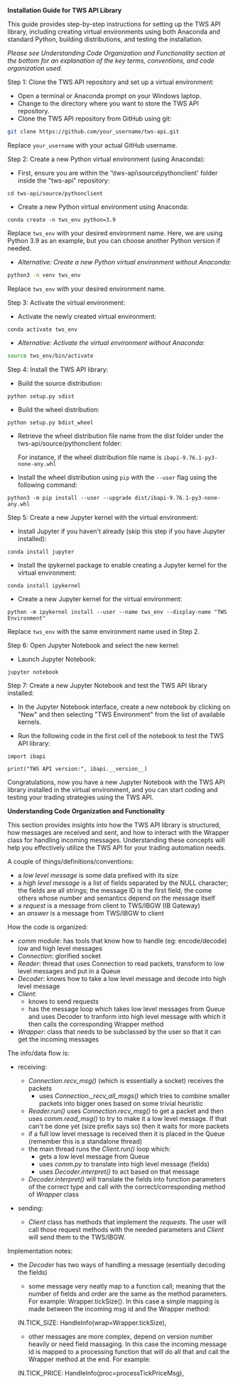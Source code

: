 **Installation Guide for TWS API Library**

This guide provides step-by-step instructions for setting up the TWS API library, including creating virtual environments using both Anaconda and standard Python, building distributions, and testing the installation.

*Please see Understanding Code Organization and Functionality section at the bottom for  an explanation of the key terms, conventions, and code organization used.*

Step 1: Clone the TWS API repository and set up a virtual environment:

- Open a terminal or Anaconda prompt on your Windows laptop.
- Change to the directory where you want to store the TWS API repository.
- Clone the TWS API repository from GitHub using git:

```bash
git clone https://github.com/your_username/tws-api.git
```

Replace `your_username` with your actual GitHub username.

Step 2: Create a new Python virtual environment (using Anaconda):

- First, ensure you are within the '\tws-api\source\pythonclient' folder inside the "tws-api" repository:

```Anaconda Prompt
cd tws-api/source/pythonclient
```

- Create a new Python virtual environment using Anaconda:

```Anaconda Prompt
conda create -n tws_env python=3.9
```

Replace `tws_env` with your desired environment name. Here, we are using Python 3.9 as an example, but you can choose another Python version if needed.

- *Alternative: Create a new Python virtual environment without Anaconda:*

```bash
python3 -m venv tws_env
```

Replace `tws_env` with your desired environment name.

Step 3: Activate the virtual environment:

- Activate the newly created virtual environment:

```Anaconda Prompt
conda activate tws_env
```

- *Alternative: Activate the virtual environment without Anaconda:*

```bash
source tws_env/bin/activate
```

Step 4: Install the TWS API library:

- Build the source distribution:

```Anaconda Prompt
python setup.py sdist
```

- Build the wheel distribution:

```Anaconda Prompt
python setup.py bdist_wheel
```

- Retrieve the wheel distribution file name from the dist folder under the tws-api/source/pythonclient folder:

  For instance, if the wheel distribution file name is `ibapi-9.76.1-py3-none-any.whl`

- Install the wheel distribution using `pip` with the `--user` flag using the following command:

```Anaconda Prompt
python3 -m pip install --user --upgrade dist/ibapi-9.76.1-py3-none-any.whl
```

Step 5: Create a new Jupyter kernel with the virtual environment:

- Install Jupyter if you haven't already (skip this step if you have Jupyter installed):

```Anaconda Prompt
conda install jupyter
```

- Install the ipykernel package to enable creating a Jupyter kernel for the virtual environment:

```Anaconda Prompt
conda install ipykernel
```

- Create a new Jupyter kernel for the virtual environment:

```Anaconda Prompt
python -m ipykernel install --user --name tws_env --display-name "TWS Environment"
```

Replace `tws_env` with the same environment name used in Step 2.

Step 6: Open Jupyter Notebook and select the new kernel:

- Launch Jupyter Notebook:

```Anaconda Prompt
jupyter notebook
```

Step 7: Create a new Jupyter Notebook and test the TWS API library installed:

- In the Jupyter Notebook interface, create a new notebook by clicking on "New" and then selecting "TWS Environment" from the list of available kernels.

- Run the following code in the first cell of the notebook to test the TWS API library:
```
import ibapi

print("TWS API version:", ibapi.__version__)
```
Congratulations, now you have a new Jupyter Notebook with the TWS API library installed in the virtual environment, and you can start coding and testing your trading strategies using the TWS API.



**Understanding Code Organization and Functionality**

This section provides insights into how the TWS API library is structured, how messages are received and sent, and how to interact with the Wrapper class for handling incoming messages. Understanding these concepts will help you effectively utilize the TWS API for your trading automation needs.

A couple of things/definitions/conventions:
* a *low level message* is some data prefixed with its size
* a *high level message* is a list of fields separated by the NULL character; the fields are all strings; the message ID is the first field, the come others whose number and semantics depend on the message itself
* a *request* is a message from client to TWS/IBGW (IB Gateway)
* an *answer* is a message from TWS/IBGW to client


How the code is organized:
* *comm* module: has tools that know how to handle (eg: encode/decode) low and high level messages
* *Connection*: glorified socket
* *Reader*: thread that uses Connection to read packets, transform to low level messages and put in a Queue
* *Decoder*: knows how to take a low level message and decode into high level message
* *Client*:
  + knows to send requests
  + has the message loop which takes low level messages from Queue and uses Decoder to tranform into high level message with which it then calls the corresponding Wrapper method
* *Wrapper*: class that needs to be subclassed by the user so that it can get the incoming messages


The info/data flow is:

* receiving:
  + *Connection.recv_msg()* (which is essentially a socket) receives the packets
    - uses *Connection._recv_all_msgs()* which tries to combine smaller packets into bigger ones based on some trivial heuristic
  + *Reader.run()* uses *Connection.recv_msg()* to get a packet and then uses *comm.read_msg()* to try to make it a low level message. If that can't be done yet (size prefix says so) then it waits for more packets
  + if a full low level message is received then it is placed in the Queue (remember this is a standalone thread)
  + the main thread runs the *Client.run()* loop which:
    - gets a low level message from Queue
    - uses *comm.py* to translate into high level message (fields)
    - uses *Decoder.interpret()* to act based on that message
  + *Decoder.interpret()* will translate the fields into function parameters of the correct type and call with the correct/corresponding method of *Wrapper* class

* sending:
  + *Client* class has methods that implement the _requests_. The user will call those request methods with the needed parameters and *Client* will send them to the TWS/IBGW.


Implementation notes:

* the *Decoder* has two ways of handling a message (esentially decoding the fields)
    + some message very neatly map to a function call; meaning that the number of fields and order are the same as the method parameters. For example: Wrapper.tickSize(). In this case a simple mapping is made between the incoming msg id and the Wrapper method:

    IN.TICK_SIZE: HandleInfo(wrap=Wrapper.tickSize), 

    + other messages are more complex, depend on version number heavily or need field massaging. In this case the incoming message id is mapped to a processing function that will do all that and call the Wrapper method at the end. For example:

    IN.TICK_PRICE: HandleInfo(proc=processTickPriceMsg), 